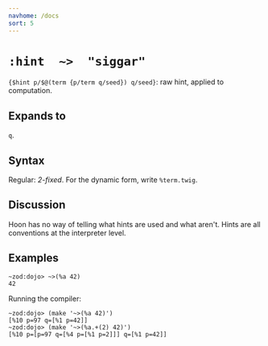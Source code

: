 ```yaml
---
navhome: /docs
sort: 5
---
```


# `:hint  ~>  "siggar"`

`{$hint p/$@(term {p/term q/seed}) q/seed}`: raw hint, applied
to computation.

## Expands to

`q`.

## Syntax

Regular: *2-fixed*.  For the dynamic form, write `%term.twig`.

## Discussion

Hoon has no way of telling what hints are used and what aren't.
Hints are all conventions at the interpreter level.

## Examples

```
~zod:dojo> ~>(%a 42)
42
```

Running the compiler:

```
~zod:dojo> (make '~>(%a 42)')
[%10 p=97 q=[%1 p=42]]
~zod:dojo> (make '~>(%a.+(2) 42)')
[%10 p=[p=97 q=[%4 p=[%1 p=2]]] q=[%1 p=42]]
```
